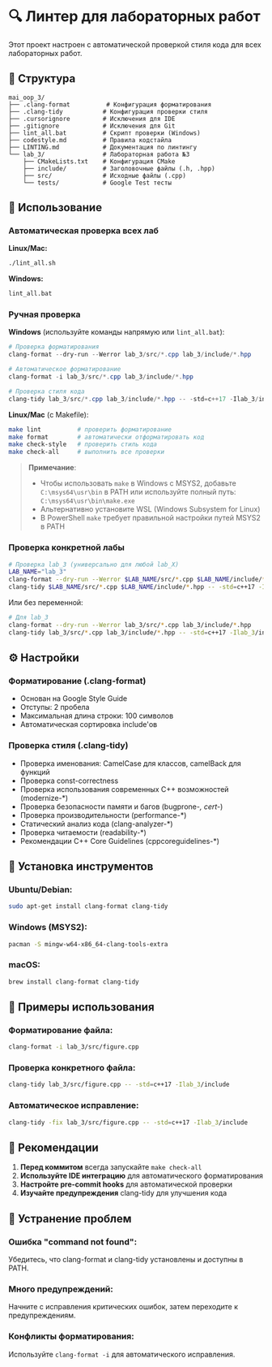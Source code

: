 # 🔍 Линтер для лабораторных работ

Этот проект настроен с автоматической проверкой стиля кода для всех лабораторных работ.

## 📁 Структура

```
mai_oop_3/
├── .clang-format          # Конфигурация форматирования
├── .clang-tidy           # Конфигурация проверки стиля
├── .cursorignore         # Исключения для IDE
├── .gitignore            # Исключения для Git
├── lint_all.bat          # Скрипт проверки (Windows)
├── codestyle.md          # Правила кодстайла
├── LINTING.md            # Документация по линтингу
└── lab_3/                # Лабораторная работа №3
    ├── CMakeLists.txt    # Конфигурация CMake
    ├── include/          # Заголовочные файлы (.h, .hpp)
    ├── src/              # Исходные файлы (.cpp)
    └── tests/            # Google Test тесты
```

## 🚀 Использование

### Автоматическая проверка всех лаб

**Linux/Mac:**
```bash
./lint_all.sh
```

**Windows:**
```cmd
lint_all.bat
```

### Ручная проверка

**Windows** (используйте команды напрямую или `lint_all.bat`):
```powershell
# Проверка форматирования
clang-format --dry-run --Werror lab_3/src/*.cpp lab_3/include/*.hpp

# Автоматическое форматирование
clang-format -i lab_3/src/*.cpp lab_3/include/*.hpp

# Проверка стиля кода
clang-tidy lab_3/src/*.cpp lab_3/include/*.hpp -- -std=c++17 -Ilab_3/include
```

**Linux/Mac** (с Makefile):
```bash
make lint          # проверить форматирование
make format        # автоматически отформатировать код
make check-style   # проверить стиль кода
make check-all     # выполнить все проверки
```

> **Примечание**: 
> - Чтобы использовать `make` в Windows с MSYS2, добавьте `C:\msys64\usr\bin` в PATH или используйте полный путь: `C:\msys64\usr\bin\make.exe`
> - Альтернативно установите WSL (Windows Subsystem for Linux)
> - В PowerShell `make` требует правильной настройки путей MSYS2 в PATH

### Проверка конкретной лабы

```bash
# Проверка lab_3 (универсально для любой lab_X)
LAB_NAME="lab_3"
clang-format --dry-run --Werror $LAB_NAME/src/*.cpp $LAB_NAME/include/*.hpp
clang-tidy $LAB_NAME/src/*.cpp $LAB_NAME/include/*.hpp -- -std=c++17 -I$LAB_NAME/include
```

Или без переменной:
```bash
# Для lab_3
clang-format --dry-run --Werror lab_3/src/*.cpp lab_3/include/*.hpp
clang-tidy lab_3/src/*.cpp lab_3/include/*.hpp -- -std=c++17 -Ilab_3/include
```

## ⚙️ Настройки

### Форматирование (.clang-format)
- Основан на Google Style Guide
- Отступы: 2 пробела
- Максимальная длина строки: 100 символов
- Автоматическая сортировка include'ов

### Проверка стиля (.clang-tidy)
- Проверка именования: CamelCase для классов, camelBack для функций
- Проверка const-correctness
- Проверка использования современных C++ возможностей (modernize-*)
- Проверка безопасности памяти и багов (bugprone-*, cert-*)
- Проверка производительности (performance-*)
- Статический анализ кода (clang-analyzer-*)
- Проверка читаемости (readability-*)
- Рекомендации C++ Core Guidelines (cppcoreguidelines-*)

## 🔧 Установка инструментов

### Ubuntu/Debian:
```bash
sudo apt-get install clang-format clang-tidy
```

### Windows (MSYS2):
```bash
pacman -S mingw-w64-x86_64-clang-tools-extra
```

### macOS:
```bash
brew install clang-format clang-tidy
```

## 📝 Примеры использования

### Форматирование файла:
```bash
clang-format -i lab_3/src/figure.cpp
```

### Проверка конкретного файла:
```bash
clang-tidy lab_3/src/figure.cpp -- -std=c++17 -Ilab_3/include
```

### Автоматическое исправление:
```bash
clang-tidy -fix lab_3/src/figure.cpp -- -std=c++17 -Ilab_3/include
```

## 🎯 Рекомендации

1. **Перед коммитом** всегда запускайте `make check-all`
2. **Используйте IDE интеграцию** для автоматического форматирования
3. **Настройте pre-commit hooks** для автоматической проверки
4. **Изучайте предупреждения** clang-tidy для улучшения кода

## 🐛 Устранение проблем

### Ошибка "command not found":
Убедитесь, что clang-format и clang-tidy установлены и доступны в PATH.

### Много предупреждений:
Начните с исправления критических ошибок, затем переходите к предупреждениям.

### Конфликты форматирования:
Используйте `clang-format -i` для автоматического исправления.
